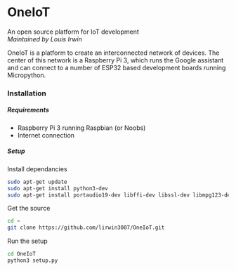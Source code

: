 # OneIoT
An open source platform for IoT development  
*Maintained by Louis Irwin*

OneIoT is a platform to create an interconnected network of devices. The center of this network is a Raspberry Pi 3, which runs the Google assistant and can connect to a number of ESP32 based development boards running Micropython.

### Installation
##### Requirements
 - Raspberry Pi 3 running Raspbian (or Noobs)
 - Internet connection

##### Setup
Install dependancies
```bash
sudo apt-get update
sudo apt-get install python3-dev
sudo apt-get install portaudio19-dev libffi-dev libssl-dev libmpg123-dev
```
Get the source
```bash
cd ~
git clone https://github.com/lirwin3007/OneIoT.git
```
Run the setup
```bash
cd OneIoT
python3 setup.py
```
